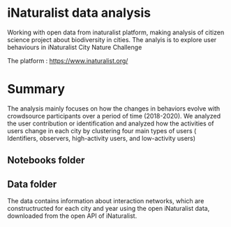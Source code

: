 # iNaturalist data analysis
Working with open data from inaturalist platform, making analysis of citizen science project about biodiversity in cities. The analyis is to explore user behaviours in iNaturalist City Nature Challenge

The platform : https://www.inaturalist.org/

# Summary 
The analysis mainly focuses on how the changes in behaviors evolve with crowdsource participants over a period of time (2018-2020). We analyzed the user contribution or
identification and analyzed how the activities of users change in each city by clustering four main types of users ( Identifiers, observers, high-activity users, and low-activity users)

## Notebooks folder 


## Data folder

The data contains information about interaction networks, which are constructructed for each city and year using the open iNaturalist data, downloaded from the open API of iNaturalist. 
